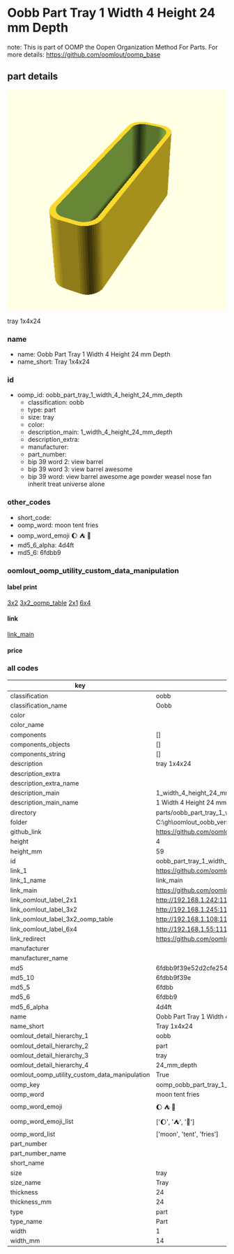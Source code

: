 # Oobb Part Tray 1 Width 4 Height 24 mm Depth  

note: This is part of OOMP the Oopen Organization Method For Parts. For more details: https://github.com/oomlout/oomp_base

##  part details
  

[![](3dpr.png)](3dpr.png)

tray 1x4x24



### name
* name: Oobb Part Tray 1 Width 4 Height 24 mm Depth
* name_short: Tray 1x4x24 
### id
* oomp_id: oobb_part_tray_1_width_4_height_24_mm_depth
  * classification: oobb
  * type: part
  * size: tray
  * color: 
  * description_main: 1_width_4_height_24_mm_depth
  * description_extra: 
  * manufacturer: 
  * part_number: 
  * bip 39 word 2: view barrel
  * bip 39 word 3: view barrel awesome
  * bip 39 word: view barrel awesome age powder weasel nose fan inherit treat universe alone

### other_codes
* short_code: 
* oomp_word: moon tent fries
* oomp_word_emoji :moon: :tent: :fries:
* md5_6_alpha: 4d4ft
* md5_6: 6fdbb9






### oomlout_oomp_utility_custom_data_manipulation
#### label print
[3x2](http://192.168.1.245:1112/?label=oomp%204d4ft)
[3x2_oomp_table](http://192.168.1.108:1112/?label=oomp%204d4ft)
[2x1](http://192.168.1.242:1112/?label=oomp%204d4ft)
[6x4](http://192.168.1.55:1112/?label=oomp%204d4ft)    

#### link

[link_main](https://github.com/oomlout/oomlout_oobb_version_4_generated_parts/tree/main/navigation_oomp/oobb/part/tray/1_width_4_height_24_mm_depth/part)                              

#### price







### all codes 
| key | value |  
| --- | --- |  
| classification | oobb |  
| classification_name | Oobb |  
| color |  |  
| color_name |  |  
| components | [] |  
| components_objects | [] |  
| components_string | [] |  
| description | tray 1x4x24 |  
| description_extra |  |  
| description_extra_name |  |  
| description_main | 1_width_4_height_24_mm_depth |  
| description_main_name | 1 Width 4 Height 24 mm Depth |  
| directory | parts/oobb_part_tray_1_width_4_height_24_mm_depth |  
| folder | C:\gh\oomlout_oobb_version_4_generated_parts\parts\oobb_part_tray_1_width_4_height_24_mm_depth |  
| github_link | https://github.com/oomlout/oomlout_oomp_part_src/tree/main/parts/oobb_part_tray_1_width_4_height_24_mm_depth |  
| height | 4 |  
| height_mm | 59 |  
| id | oobb_part_tray_1_width_4_height_24_mm_depth |  
| link_1 | https://github.com/oomlout/oomlout_oobb_version_4_generated_parts/tree/main/navigation_oomp/oobb/part/tray/1_width_4_height_24_mm_depth/part |  
| link_1_name | link_main |  
| link_main | https://github.com/oomlout/oomlout_oobb_version_4_generated_parts/tree/main/navigation_oomp/oobb/part/tray/1_width_4_height_24_mm_depth/part |  
| link_oomlout_label_2x1 | http://192.168.1.242:1112/?label=oomp%204d4ft |  
| link_oomlout_label_3x2 | http://192.168.1.245:1112/?label=oomp%204d4ft |  
| link_oomlout_label_3x2_oomp_table | http://192.168.1.108:1112/?label=oomp%204d4ft |  
| link_oomlout_label_6x4 | http://192.168.1.55:1112/?label=oomp%204d4ft |  
| link_redirect | https://github.com/oomlout/oomlout_oobb_version_4_generated_parts/tree/main/parts/oobb_tray_01_04_24 |  
| manufacturer |  |  
| manufacturer_name |  |  
| md5 | 6fdbb9f39e52d2cfe254904c2104b79f |  
| md5_10 | 6fdbb9f39e |  
| md5_5 | 6fdbb |  
| md5_6 | 6fdbb9 |  
| md5_6_alpha | 4d4ft |  
| name | Oobb Part Tray 1 Width 4 Height 24 mm Depth |  
| name_short | Tray 1x4x24  |  
| oomlout_detail_hierarchy_1 | oobb |  
| oomlout_detail_hierarchy_2 | part |  
| oomlout_detail_hierarchy_3 | tray |  
| oomlout_detail_hierarchy_4 | 24_mm_depth |  
| oomlout_oomp_utility_custom_data_manipulation | True |  
| oomp_key | oomp_oobb_part_tray_1_width_4_height_24_mm_depth |  
| oomp_word | moon tent fries |  
| oomp_word_emoji | :moon: :tent: :fries: |  
| oomp_word_emoji_list | [':moon:', ':tent:', ':fries:'] |  
| oomp_word_list | ['moon', 'tent', 'fries'] |  
| part_number |  |  
| part_number_name |  |  
| short_name |  |  
| size | tray |  
| size_name | Tray |  
| thickness | 24 |  
| thickness_mm | 24 |  
| type | part |  
| type_name | Part |  
| width | 1 |  
| width_mm | 14 |  

